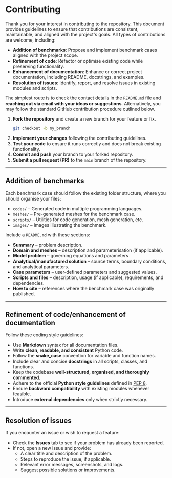# Contributing

Thank you for your interest in contributing to the repository. This document provides guidelines to ensure that contributions are consistent, maintainable, and aligned with the project's goals. All types of contributions are welcome, including:

* **Addition of benchmarks**: Propose and implement benchmark cases aligned with the project scope.
* **Refinement of code**: Refactor or optimise existing code while preserving functionality.
* **Enhancement of documentation**: Enhance or correct project documentation, including README, docstrings, and examples.
* **Resolution of issues**: Identify, report, and resolve issues in existing modules and scripts.

The simplest route is to check the contact details in the `README.md` file and **reaching out via email with your ideas or suggestions**. Alternatively, you may follow the standard GitHub contribution procedure outlined below.

1. **Fork the repository** and create a new branch for your feature or fix.
   ```bash
   git checkout -b my_branch
   ```
2. **Implement your changes** following the contributing guidelines.
3. **Test your code** to ensure it runs correctly and does not break existing functionality.
4. **Commit and push** your branch to your forked repository.
5. **Submit a pull request (PR)** to the `main` branch of the repository.

---

## Addition of benchmarks

Each benchmark case should follow the existing folder structure, where you should organise your files:

* `codes/` – Generated code in multiple programming languages.
* `meshes/` – Pre-generated meshes for the benchmark case.
* `scripts/` – Utilities for code generation, mesh generation, etc.
* `images/` – Images illustrating the benchmark.

Include a `README.md` with these sections:

* **Summary** – problem description.
* **Domain and meshes** – description and parameterisation (if applicable).
* **Model problem** – governing equations and parameters
* **Analytical/manufactured solution** – source terms, boundary conditions, and analytical parameters.
* **Case parameters** – user-defined parameters and suggested values.
* **Scripts and files** – description, usage (if applicable), requirements, and dependencies.
* **How to cite** – references where the benchmark case was originally published.


---

## Refinement of code/enhancement of documentation

Follow these coding style guidelines:

* Use **Markdown** syntax for all documentation files.
* Write **clean, readable, and consistent** Python code.
* Follow the **snake_case** convention for variable and function names.
* Include clear and concise **docstrings** in all scripts, classes, and functions.
* Keep the codebase **well-structured, organised, and thoroughly commented**.
* Adhere to the official **Python style guidelines** defined in [PEP 8](https://peps.python.org/pep-0008/).
* Ensure **backward compatibility** with existing modules whenever feasible.
* Introduce **external dependencies** only when strictly necessary.

---

## Resolution of issues

If you encounter an issue or wish to request a feature:

- Check the **Issues** tab to see if your problem has already been reported.
- If not, open a new issue and provide:
  - A clear title and description of the problem.
  - Steps to reproduce the issue, if applicable.
  - Relevant error messages, screenshots, and logs.
  - Suggest possible solutions or improvements.

